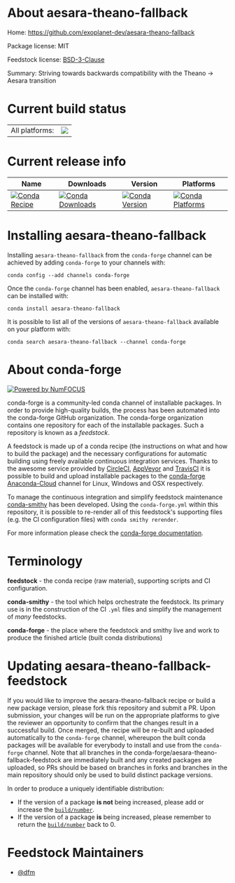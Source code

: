 About aesara-theano-fallback
============================

Home: https://github.com/exoplanet-dev/aesara-theano-fallback

Package license: MIT

Feedstock license: [BSD-3-Clause](https://github.com/conda-forge/aesara-theano-fallback-feedstock/blob/master/LICENSE.txt)

Summary: Striving towards backwards compatibility with the Theano -> Aesara transition

Current build status
====================


<table><tr><td>All platforms:</td>
    <td>
      <a href="https://dev.azure.com/conda-forge/feedstock-builds/_build/latest?definitionId=12181&branchName=master">
        <img src="https://dev.azure.com/conda-forge/feedstock-builds/_apis/build/status/aesara-theano-fallback-feedstock?branchName=master">
      </a>
    </td>
  </tr>
</table>

Current release info
====================

| Name | Downloads | Version | Platforms |
| --- | --- | --- | --- |
| [![Conda Recipe](https://img.shields.io/badge/recipe-aesara--theano--fallback-green.svg)](https://anaconda.org/conda-forge/aesara-theano-fallback) | [![Conda Downloads](https://img.shields.io/conda/dn/conda-forge/aesara-theano-fallback.svg)](https://anaconda.org/conda-forge/aesara-theano-fallback) | [![Conda Version](https://img.shields.io/conda/vn/conda-forge/aesara-theano-fallback.svg)](https://anaconda.org/conda-forge/aesara-theano-fallback) | [![Conda Platforms](https://img.shields.io/conda/pn/conda-forge/aesara-theano-fallback.svg)](https://anaconda.org/conda-forge/aesara-theano-fallback) |

Installing aesara-theano-fallback
=================================

Installing `aesara-theano-fallback` from the `conda-forge` channel can be achieved by adding `conda-forge` to your channels with:

```
conda config --add channels conda-forge
```

Once the `conda-forge` channel has been enabled, `aesara-theano-fallback` can be installed with:

```
conda install aesara-theano-fallback
```

It is possible to list all of the versions of `aesara-theano-fallback` available on your platform with:

```
conda search aesara-theano-fallback --channel conda-forge
```


About conda-forge
=================

[![Powered by NumFOCUS](https://img.shields.io/badge/powered%20by-NumFOCUS-orange.svg?style=flat&colorA=E1523D&colorB=007D8A)](http://numfocus.org)

conda-forge is a community-led conda channel of installable packages.
In order to provide high-quality builds, the process has been automated into the
conda-forge GitHub organization. The conda-forge organization contains one repository
for each of the installable packages. Such a repository is known as a *feedstock*.

A feedstock is made up of a conda recipe (the instructions on what and how to build
the package) and the necessary configurations for automatic building using freely
available continuous integration services. Thanks to the awesome service provided by
[CircleCI](https://circleci.com/), [AppVeyor](https://www.appveyor.com/)
and [TravisCI](https://travis-ci.com/) it is possible to build and upload installable
packages to the [conda-forge](https://anaconda.org/conda-forge)
[Anaconda-Cloud](https://anaconda.org/) channel for Linux, Windows and OSX respectively.

To manage the continuous integration and simplify feedstock maintenance
[conda-smithy](https://github.com/conda-forge/conda-smithy) has been developed.
Using the ``conda-forge.yml`` within this repository, it is possible to re-render all of
this feedstock's supporting files (e.g. the CI configuration files) with ``conda smithy rerender``.

For more information please check the [conda-forge documentation](https://conda-forge.org/docs/).

Terminology
===========

**feedstock** - the conda recipe (raw material), supporting scripts and CI configuration.

**conda-smithy** - the tool which helps orchestrate the feedstock.
                   Its primary use is in the construction of the CI ``.yml`` files
                   and simplify the management of *many* feedstocks.

**conda-forge** - the place where the feedstock and smithy live and work to
                  produce the finished article (built conda distributions)


Updating aesara-theano-fallback-feedstock
=========================================

If you would like to improve the aesara-theano-fallback recipe or build a new
package version, please fork this repository and submit a PR. Upon submission,
your changes will be run on the appropriate platforms to give the reviewer an
opportunity to confirm that the changes result in a successful build. Once
merged, the recipe will be re-built and uploaded automatically to the
`conda-forge` channel, whereupon the built conda packages will be available for
everybody to install and use from the `conda-forge` channel.
Note that all branches in the conda-forge/aesara-theano-fallback-feedstock are
immediately built and any created packages are uploaded, so PRs should be based
on branches in forks and branches in the main repository should only be used to
build distinct package versions.

In order to produce a uniquely identifiable distribution:
 * If the version of a package **is not** being increased, please add or increase
   the [``build/number``](https://docs.conda.io/projects/conda-build/en/latest/resources/define-metadata.html#build-number-and-string).
 * If the version of a package **is** being increased, please remember to return
   the [``build/number``](https://docs.conda.io/projects/conda-build/en/latest/resources/define-metadata.html#build-number-and-string)
   back to 0.

Feedstock Maintainers
=====================

* [@dfm](https://github.com/dfm/)

